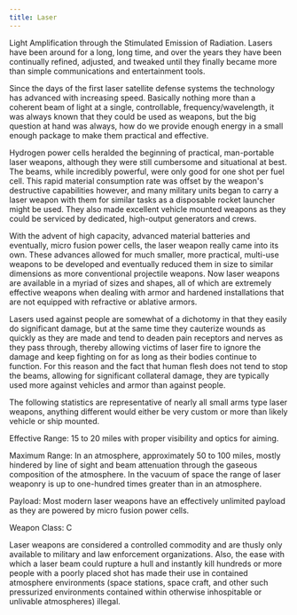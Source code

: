 ```yaml
---
title: Laser
---
```


Light Amplification through the Stimulated Emission of Radiation. Lasers have
been around for a long, long time, and over the years they have been continually
refined, adjusted, and tweaked until they finally became more than simple
communications and entertainment tools.

Since the days of the first laser satellite defense systems the technology has
advanced with increasing speed. Basically nothing more than a coherent beam of
light at a single, controllable, frequency/wavelength, it was always known that
they could be used as weapons, but the big question at hand was always, how do
we provide enough energy in a small enough package to make them practical and
effective.

Hydrogen power cells heralded the beginning of practical, man-portable laser
weapons, although they were still cumbersome and situational at best. The beams,
while incredibly powerful, were only good for one shot per fuel cell. This rapid
material consumption rate was offset by the weapon's destructive capabilities
however, and many military units began to carry a laser weapon with them for
similar tasks as a disposable rocket launcher might be used. They also made
excellent vehicle mounted weapons as they could be serviced by dedicated,
high-output generators and crews.

With the advent of high capacity, advanced material batteries and eventually,
micro fusion power cells, the laser weapon really came into its own. These
advances allowed for much smaller, more practical, multi-use weapons to be
developed and eventually reduced them in size to similar dimensions as more
conventional projectile weapons. Now laser weapons are available in a myriad of
sizes and shapes, all of which are extremely effective weapons when dealing with
armor and hardened installations that are not equipped with refractive or
ablative armors.

Lasers used against people are somewhat of a dichotomy in that they easily do
significant damage, but at the same time they cauterize wounds as quickly as
they are made and tend to deaden pain receptors and nerves as they pass through,
thereby allowing victims of laser fire to ignore the damage and keep fighting on
for as long as their bodies continue to function. For this reason and the fact
that human flesh does not tend to stop the beams, allowing for significant
collateral damage, they are typically used more against vehicles and armor than
against people.

The following statistics are representative of nearly all small arms type laser
weapons, anything different would either be very custom or more than likely
vehicle or ship mounted.

Effective Range: 15 to 20 miles with proper visibility and optics for aiming.

Maximum Range: In an atmosphere, approximately 50 to 100 miles, mostly hindered
by line of sight and beam attenuation through the gaseous composition of the
atmosphere. In the vacuum of space the range of laser weaponry is up to
one-hundred times greater than in an atmosphere.

Payload: Most modern laser weapons have an effectively unlimited payload as they
are powered by micro fusion power cells.

Weapon Class: C

Laser weapons are considered a controlled commodity and are thusly only
available to military and law enforcement organizations. Also, the ease with
which a laser beam could rupture a hull and instantly kill hundreds or more
people with a poorly placed shot has made their use in contained atmosphere
environments (space stations, space craft, and other such pressurized
environments contained within otherwise inhospitable or unlivable atmospheres)
illegal.
